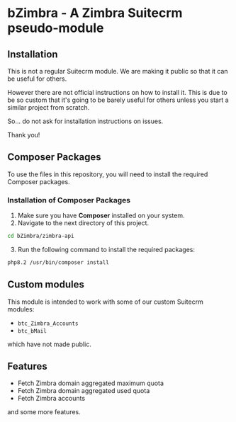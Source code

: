 # bZimbra - A Zimbra Suitecrm pseudo-module

## Installation

This is not a regular Suitecrm module.
We are making it public so that it can be useful for others.

However there are not official instructions on how to install it.
This is due to be so custom that it's going to be barely useful for
others unless you start a similar project from scratch.

So... do not ask for installation instructions on issues.

Thank you!

## Composer Packages

To use the files in this repository, you will need to install the required Composer packages.

### Installation of Composer Packages

1. Make sure you have **Composer** installed on your system.
2. Navigate to the next directory of this project.
```bash
cd bZimbra/zimbra-api
```
3. Run the following command to install the required packages:

```bash
php8.2 /usr/bin/composer install
```
## Custom modules

This module is intended to work with some of our custom Suitecrm modules:

- `btc_Zimbra_Accounts`
- `btc_bMail`

which have not made public.

## Features

- Fetch Zimbra domain aggregated maximum quota
- Fetch Zimbra domain aggregated used quota
- Fetch Zimbra accounts

and some more features.

